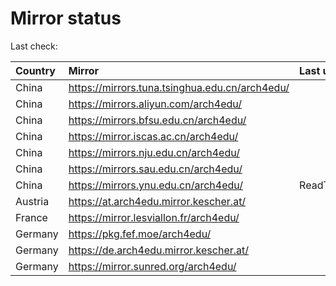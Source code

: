 <script src="./time.js"></script>
# Mirror status
Last check: <script type="text/javascript">localize(1682274061.7543793);</script>

|Country|Mirror|Last update|
|:------|:-----|:----------|
|China|https://mirrors.tuna.tsinghua.edu.cn/arch4edu/|<script type="text/javascript">localize(1682231466);</script>|
|China|https://mirrors.aliyun.com/arch4edu/|<script type="text/javascript">localize(1682145160);</script>|
|China|https://mirrors.bfsu.edu.cn/arch4edu/|<script type="text/javascript">localize(1682231466);</script>|
|China|https://mirror.iscas.ac.cn/arch4edu/|<script type="text/javascript">localize(1682231466);</script>|
|China|https://mirrors.nju.edu.cn/arch4edu/|<script type="text/javascript">localize(1682231466);</script>|
|China|https://mirrors.sau.edu.cn/arch4edu/|<script type="text/javascript">localize(1673850842);</script>|
|China|https://mirrors.ynu.edu.cn/arch4edu/|ReadTimeout|
|Austria|https://at.arch4edu.mirror.kescher.at/|<script type="text/javascript">localize(1682231466);</script>|
|France|https://mirror.lesviallon.fr/arch4edu/|<script type="text/javascript">localize(1682231466);</script>|
|Germany|https://pkg.fef.moe/arch4edu/|<script type="text/javascript">localize(1682231466);</script>|
|Germany|https://de.arch4edu.mirror.kescher.at/|<script type="text/javascript">localize(1682231466);</script>|
|Germany|https://mirror.sunred.org/arch4edu/|<script type="text/javascript">localize(1682231466);</script>|

<script src="./tablefilter/tablefilter.js"></script>
<script src="./table.js"></script>